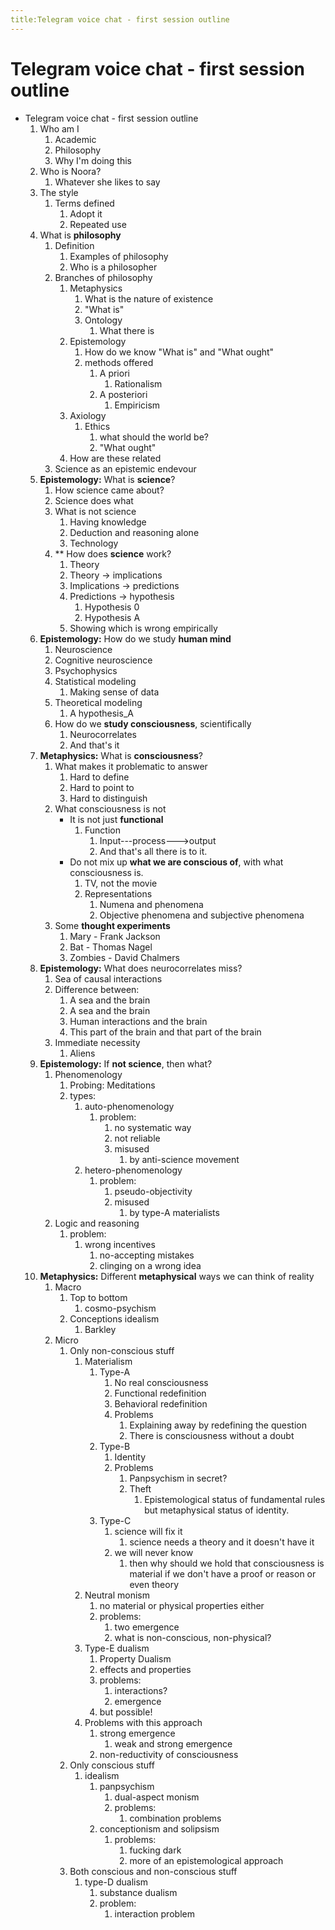 ```yaml
---
title:Telegram voice chat - first session outline
---
```

# Telegram voice chat - first session outline
- Telegram voice chat - first session outline
    1. Who am I
         1. Academic
         2. Philosophy
         3. Why I'm doing this
    2. Who is Noora?
         1. Whatever she likes to say
    3. The style
         1. Terms defined
             1. Adopt it
             2. Repeated use
    4. What is **philosophy**
         1. Definition
             1. Examples of philosophy
             2. Who is a philosopher
         2. Branches of philosophy
             1. Metaphysics
                 1. What is the nature of existence
                 2. "What is"
                 3. Ontology
                     1. What there is
             2. Epistemology
                 1. How do we know "What is" and "What ought"
                 2. methods offered
                     1. A priori
                         1. Rationalism
                     2. A posteriori 
                         1. Empiricism
             3. Axiology
                 1. Ethics
                     1. what should the world be?
                     2. "What ought"
             4. How are these related
         3. Science as an epistemic endevour
    5. **Epistemology:** What is **science**?
         1. How science came about?
         2. Science does what
         3. What is not science
             1. Having knowledge 
             2. Deduction and reasoning alone
             3. Technology
         4. ** How does **science** work?
             1. Theory
             2. Theory -> implications
             3. Implications -> predictions
             4. Predictions -> hypothesis
                 1. Hypothesis 0
                 2. Hypothesis A
             5. Showing which is wrong empirically
    6. **Epistemology:** How do we study **human mind**
         1. Neuroscience
         2. Cognitive neuroscience
         3. Psychophysics
         4. Statistical modeling
             1. Making sense of data
         5. Theoretical modeling
             1. A hypothesis_A
         6. How do we **study consciousness**, scientifically 
             1. Neurocorrelates
             2. And that's it
    7. **Metaphysics:** What is **consciousness**?
         1. What makes it problematic to answer
             1. Hard to define
             2. Hard to point to
             3. Hard to distinguish
         2. What consciousness is not
             - It is not just **functional**
                1. Function
                     1. Input---process--->output
                     2. And that's all there is to it.
             - Do not mix up **what we are conscious of**, with what consciousness is. 
                1. TV, not the movie
                2. Representations
                     1. Numena and phenomena
                     2. Objective phenomena and subjective phenomena
         3. Some **thought experiments** 
             1. Mary - Frank Jackson
             2. Bat - Thomas Nagel
             3. Zombies - David Chalmers 
    8. **Epistemology:** What does neurocorrelates miss?
         1. Sea of causal interactions 
         2. Difference between:
             1. A sea and the brain
             2. A sea and the brain
             3. Human interactions and the brain
             4. This part of the brain and that part of the brain 
         3. Immediate necessity
             1. Aliens
    9. **Epistemology:** If **not science**, then what?
         1. Phenomenology
             1. Probing: Meditations
             2. types:
                 1. auto-phenomenology
                     1. problem:
                         1. no systematic way
                         2. not reliable
                         3. misused 
                             1. by anti-science movement
                 2. hetero-phenomenology
                     1. problem:
                         1. pseudo-objectivity
                         2. misused
                             1. by type-A materialists 
         2. Logic and reasoning
             1. problem:
                 1. wrong incentives
                     1. no-accepting mistakes
                     2. clinging on a wrong idea
    10. **Metaphysics:** Different **metaphysical** ways we can think of reality
          1. Macro
             1. Top to bottom
                 1.  cosmo-psychism
             2. Conceptions idealism
                 1.  Barkley
          2. Micro
             1. Only non-conscious stuff
                 1. Materialism
                     1. Type-A
                         1. No real consciousness
                         2. Functional redefinition
                         3. Behavioral redefinition
                         4. Problems
                             1. Explaining away by redefining the question
                             2. There is consciousness without a doubt
                     2. Type-B
                         1. Identity
                         2. Problems 
                             1. Panpsychism in secret?
                             2. Theft
                                 1. Epistemological status of fundamental rules but metaphysical status of identity.
                     3. Type-C 
                         1. science will fix it
                             1. science needs a theory and it doesn't have it
                         2. we will never know
                             1. then why should we hold that consciousness is material if we don't have a proof or reason or even theory
                 2. Neutral monism
                     1. no material or physical properties either
                     2. problems:
                         1. two emergence
                         2. what is non-conscious, non-physical?
                 3. Type-E dualism 
                     1. Property Dualism
                     2. effects and properties
                     3. problems:
                         1. interactions?
                         2. emergence
                     4. but possible!
                 4. Problems with this approach
                     1. strong emergence
                         1. weak and strong emergence
                     2. non-reductivity of consciousness
             2. Only conscious stuff
                 1. idealism
                     1. panpsychism
                         1. dual-aspect monism
                         2. problems:
                             1. combination problems
                     2. conceptionism and solipsism
                         1. problems:
                             1. fucking dark
                             2. more of an epistemological approach
             3. Both conscious and non-conscious stuff
                 1. type-D dualism
                     1. substance dualism
                     2. problem:
                         1. interaction problem